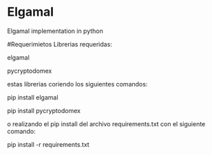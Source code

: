 # Elgamal
Elgamal implementation in python

#Requerimietos
Librerias requeridas:

  elgamal
  
  pycryptodomex
  
estas librerias coriendo los siguientes comandos:

  pip install elgamal
  
  pip install pycryptodomex
  
o realizando el pip install del archivo requirements.txt con el siguiente comando:

  pip install -r requirements.txt
